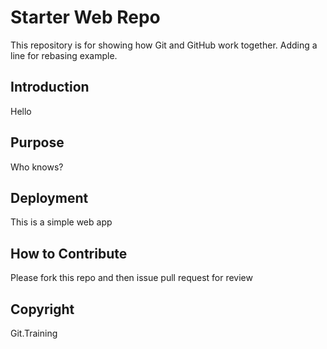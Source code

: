# Starter Web Repo

This repository is for showing how Git and GitHub work together. Adding a line for rebasing example.

## Introduction

Hello

## Purpose

Who knows?

## Deployment

This is a simple web app

## How to Contribute

Please fork this repo and then issue pull request for review

## Copyright

Git.Training